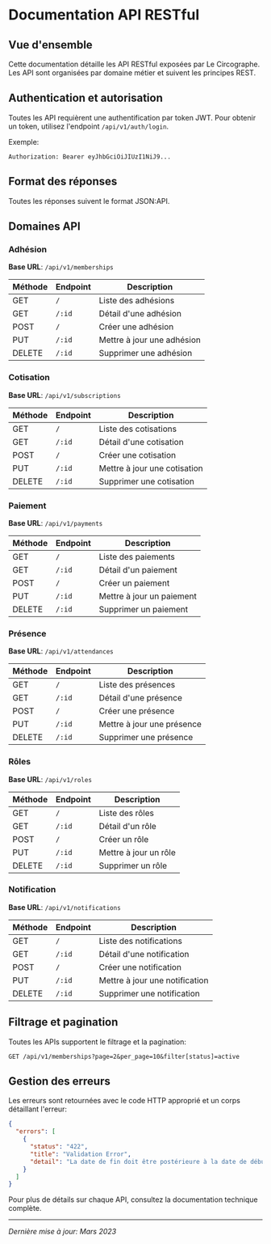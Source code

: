 # Documentation API RESTful

## Vue d'ensemble

Cette documentation détaille les API RESTful exposées par Le Circographe. Les API sont organisées par domaine métier et suivent les principes REST.

## Authentication et autorisation

Toutes les API requièrent une authentification par token JWT. Pour obtenir un token, utilisez l'endpoint `/api/v1/auth/login`.

Exemple:
```
Authorization: Bearer eyJhbGciOiJIUzI1NiJ9...
```

## Format des réponses

Toutes les réponses suivent le format JSON:API.

## Domaines API

### Adhésion

**Base URL**: `/api/v1/memberships`

| Méthode | Endpoint | Description |
|---------|----------|-------------|
| GET | `/` | Liste des adhésions |
| GET | `/:id` | Détail d'une adhésion |
| POST | `/` | Créer une adhésion |
| PUT | `/:id` | Mettre à jour une adhésion |
| DELETE | `/:id` | Supprimer une adhésion |

### Cotisation

**Base URL**: `/api/v1/subscriptions`

| Méthode | Endpoint | Description |
|---------|----------|-------------|
| GET | `/` | Liste des cotisations |
| GET | `/:id` | Détail d'une cotisation |
| POST | `/` | Créer une cotisation |
| PUT | `/:id` | Mettre à jour une cotisation |
| DELETE | `/:id` | Supprimer une cotisation |

### Paiement

**Base URL**: `/api/v1/payments`

| Méthode | Endpoint | Description |
|---------|----------|-------------|
| GET | `/` | Liste des paiements |
| GET | `/:id` | Détail d'un paiement |
| POST | `/` | Créer un paiement |
| PUT | `/:id` | Mettre à jour un paiement |
| DELETE | `/:id` | Supprimer un paiement |

### Présence

**Base URL**: `/api/v1/attendances`

| Méthode | Endpoint | Description |
|---------|----------|-------------|
| GET | `/` | Liste des présences |
| GET | `/:id` | Détail d'une présence |
| POST | `/` | Créer une présence |
| PUT | `/:id` | Mettre à jour une présence |
| DELETE | `/:id` | Supprimer une présence |

### Rôles

**Base URL**: `/api/v1/roles`

| Méthode | Endpoint | Description |
|---------|----------|-------------|
| GET | `/` | Liste des rôles |
| GET | `/:id` | Détail d'un rôle |
| POST | `/` | Créer un rôle |
| PUT | `/:id` | Mettre à jour un rôle |
| DELETE | `/:id` | Supprimer un rôle |

### Notification

**Base URL**: `/api/v1/notifications`

| Méthode | Endpoint | Description |
|---------|----------|-------------|
| GET | `/` | Liste des notifications |
| GET | `/:id` | Détail d'une notification |
| POST | `/` | Créer une notification |
| PUT | `/:id` | Mettre à jour une notification |
| DELETE | `/:id` | Supprimer une notification |

## Filtrage et pagination

Toutes les APIs supportent le filtrage et la pagination:

```
GET /api/v1/memberships?page=2&per_page=10&filter[status]=active
```

## Gestion des erreurs

Les erreurs sont retournées avec le code HTTP approprié et un corps détaillant l'erreur:

```json
{
  "errors": [
    {
      "status": "422",
      "title": "Validation Error",
      "detail": "La date de fin doit être postérieure à la date de début"
    }
  ]
}
```

Pour plus de détails sur chaque API, consultez la documentation technique complète.

---

*Dernière mise à jour: Mars 2023* 
